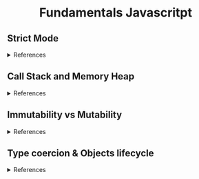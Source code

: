 <div align="center">
    <h1>Fundamentals Javascritpt</h1>
</div>

## Strict Mode

<details>
  <summary>References</summary>

  <br>

  [Geeks For Geeks](https://www.geeksforgeeks.org/strict-mode-javascript/)
  [W3 Schools](https://www.w3schools.com/js/js_strict.asp)
</details>

## Call Stack and Memory Heap

<details>
  <summary>References</summary>

  [Level Up](https://levelup.gitconnected.com/understanding-call-stack-and-heap-memory-in-js-e34bf8d3c3a4)
  [Mediums](https://medium.com/@allansendagi/javascript-fundamentals-call-stack-and-memory-heap-401eb8713204)
  [Matt Zeunert](https://www.mattzeunert.com/2017/03/29/v8-object-size.html)
  [Mozilla](https://developer.mozilla.org/en-US/docs/Glossary/Primitive)

</details>

## Immutability vs Mutability

<details>
  <summary>References</summary>

  [Code Burst](https://codeburst.io/explaining-value-vs-reference-in-javascript-647a975e12a0)

</details>

## Type coercion & Objects lifecycle

<details>
  <summary>References</summary>

  [Free Code Camp](https://www.freecodecamp.org/news/js-type-coercion-explained-27ba3d9a2839)
  [JavaScript Equality Table](https://dorey.github.io/JavaScript-Equality-Table/)

</details>

